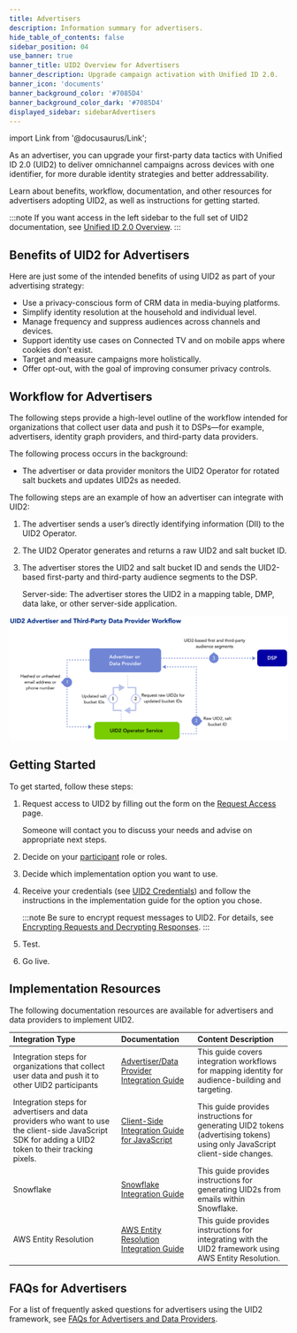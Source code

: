 ```yaml
---
title: Advertisers
description: Information summary for advertisers.
hide_table_of_contents: false
sidebar_position: 04
use_banner: true
banner_title: UID2 Overview for Advertisers
banner_description: Upgrade campaign activation with Unified ID 2.0.
banner_icon: 'documents'
banner_background_color: '#7085D4'
banner_background_color_dark: '#7085D4'
displayed_sidebar: sidebarAdvertisers
---
```


import Link from '@docusaurus/Link';

As an advertiser, you can upgrade your first-party data tactics with Unified ID 2.0 (UID2) to deliver omnichannel campaigns across devices with one identifier, for more durable identity strategies and better addressability.

Learn about benefits, workflow, documentation, and other resources for advertisers adopting UID2, as well as instructions for getting started.

:::note
If you want access in the left sidebar to the full set of UID2 documentation, see [Unified ID 2.0 Overview](../intro.md).
:::

## Benefits of UID2 for Advertisers

Here are just some of the intended benefits of using UID2 as part of your advertising strategy:
- Use a privacy-conscious form of CRM data in media-buying platforms.
- Simplify identity resolution at the household and individual level.
- Manage frequency and suppress audiences across channels and devices.
- Support identity use cases on Connected TV and on mobile apps where cookies don’t exist.
- Target and measure campaigns more holistically.
- Offer opt-out, with the goal of improving consumer privacy controls.

## Workflow for Advertisers

The following steps provide a high-level outline of the workflow intended for organizations that collect user data and push it to DSPs—for example, advertisers, identity graph providers, and third-party data providers.

The following process occurs in the background:
* The advertiser or data provider monitors the UID2 Operator for rotated salt buckets and updates UID2s as needed.

The following steps are an example of how an advertiser can integrate with UID2:

1. The advertiser sends a user’s <Link href="../ref-info/glossary-uid#gl-dii">directly identifying information (DII)</Link> to the UID2 Operator.
2. The UID2 Operator generates and returns a raw UID2 and salt bucket ID.
3. The advertiser stores the UID2 and salt bucket ID and sends the UID2-based first-party and third-party audience segments to the DSP. 

   Server-side: The advertiser stores the UID2 in a mapping table, DMP, data lake, or other server-side application.

![Data Provider Workflow](images/UID2AdvertiserAndThirdPartyDataProviderWorkflow.svg)

## Getting Started

To get started, follow these steps:

1. Request access to UID2 by filling out the form on the [Request Access](/request-access) page.

   Someone will contact you to discuss your needs and advise on appropriate next steps.
1. Decide on your [participant](../intro.md#participants) role or roles.
1. Decide which implementation option you want to use.
1. Receive your credentials (see [UID2 Credentials](../getting-started/gs-credentials.md)) and follow the instructions in the implementation guide for the option you chose.

   :::note
   Be sure to encrypt request messages to UID2. For details, see [Encrypting Requests and Decrypting Responses](../getting-started/gs-encryption-decryption.md).
   :::
1. Test.
1. Go live.

## Implementation Resources

The following documentation resources are available for advertisers and data providers to implement UID2.

| Integration Type| Documentation | Content Description |
| :--- | :--- | :--- |
| Integration steps for organizations that collect user data and push it to other UID2 participants | [Advertiser/Data Provider Integration Guide](../guides/integration-advertiser-dataprovider-overview.md) | This guide covers integration workflows for mapping identity for audience-building and targeting. |
| Integration steps for advertisers and data providers who want to use the client-side JavaScript SDK for adding a UID2 token to their tracking pixels. | [Client-Side Integration Guide for JavaScript](../guides/integration-javascript-client-side.md) | This guide provides instructions for generating UID2 tokens (advertising tokens) using only JavaScript client-side changes.<!-- UID2_only: Not applicable for EUID --> |
| Snowflake | [Snowflake Integration Guide](../guides/integration-snowflake.md) | This guide provides instructions for generating UID2s from emails within Snowflake. |
| AWS Entity Resolution | [AWS Entity Resolution Integration Guide](../guides/integration-aws-entity-resolution.md) | This guide provides instructions for integrating with the UID2 framework using AWS Entity Resolution. |

## FAQs for Advertisers

For a list of frequently asked questions for advertisers using the UID2 framework, see [FAQs for Advertisers and Data Providers](../getting-started/gs-faqs.md#faqs-for-advertisers-and-data-providers).
